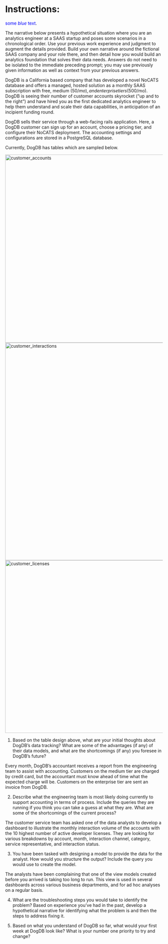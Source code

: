 # Instructions: 

<span style="color:blue">some *blue* text</span>.

The narrative below presents a hypothetical situation where you are an analytics engineer at a
SAAS startup and poses some scenarios in a chronological order. Use your previous work experience and
judgment to augment the details provided. Build your own narrative around the fictional SAAS company and
your role there, and then detail how you would build an analytics foundation that solves their data needs.
Answers do not need to be isolated to the immediate preceding prompt; you may use previously given
information as well as context from your previous answers.

DogDB is a California based company that has developed a novel NoCATS database and offers a managed,
hosted solution as a monthly SAAS subscription with free, medium ($50/mo), and enterprise tiers ($500/mo).
DogDB is seeing their number of customer accounts skyrocket (“up and to the right”) and have hired you as
the first dedicated analytics engineer to help them understand and scale their data capabilities, in anticipation
of an incipient funding round.

DogDB sells their service through a web-facing rails application. Here, a DogDB customer can sign up for an
account, choose a pricing tier, and configure their NoCATS deployment. The accounting settings and
configurations are stored in a PostgreSQL database.

Currently, DogDB has tables which are sampled below.

<img width="599" alt="customer_accounts" src="https://github.com/mindyng/Take-Homes/assets/12889138/51047266-37fd-4e26-a81e-0ce43648cf76">

<img width="693" alt="customer_interactions" src="https://github.com/mindyng/Take-Homes/assets/12889138/01b45ea2-79f6-454c-84e7-7987b0bee75e">

<img width="550" alt="customer_licenses" src="https://github.com/mindyng/Take-Homes/assets/12889138/17af00d7-c28a-42f4-8bb6-94ef1346c887">

1) Based on the table design above, what are your initial thoughts about DogDB’s data tracking? What are
some of the advantages (if any) of their data models, and what are the shortcomings (if any) you foresee in
DogDB’s future?

Every month, DogDB’s accountant receives a report from the engineering team to assist with accounting.
Customers on the medium tier are charged by credit card, but the accountant must know ahead of time what
the expected charge will be. Customers on the enterprise tier are sent an invoice from DogDB.

2) Describe what the engineering team is most likely doing currently to support accounting in terms of
process. Include the queries they are running if you think you can take a guess at what they are. What are
some of the shortcomings of the current process?

The customer service team has asked one of the data analysts to develop a dashboard to illustrate the
monthly interaction volume of the accounts with the 10 highest number of active developer licenses. They are
looking for various breakdowns by account, month, interaction channel, category, service representative, and
interaction status.

3) You have been tasked with designing a model to provide the data for the analyst. How would you structure
the output? Include the query you would use to create the model.

The analysts have been complaining that one of the view models created before you arrived is taking too long
to run. This view is used in several dashboards across various business departments, and for ad hoc analyses
on a regular basis.

4) What are the troubleshooting steps you would take to identify the problem? Based on experience you’ve
had in the past, develop a hypothetical narrative for identifying what the problem is and then the steps to
address fixing it.

5) Based on what you understand of DogDB so far, what would your first week at DogDB look like? What is
your number one priority to try and change?
